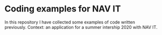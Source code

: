 # Coding examples for NAV IT
In this repository I have collected some examples of code written previously. Context: an application for a summer intership 2020 with NAV IT.
